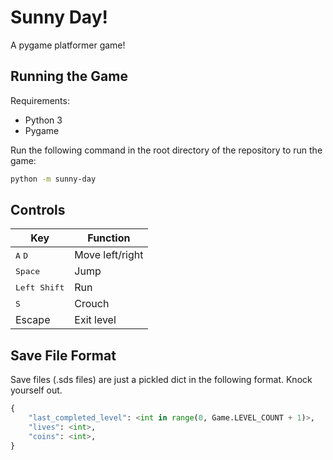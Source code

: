 # Sunny Day!
A pygame platformer game!

## Running the Game
Requirements:
- Python 3
- Pygame

Run the following command in the root directory of the repository to run the game:
```bash
python -m sunny-day
```

## Controls
<table>
  <thead>
    <tr>
      <th>Key</th>
      <th>Function</th>
    </tr>
  </thead>
  <tbody>
    <tr>
      <td><kbd>A</kbd> <kbd>D</kbd></td>
      <td>Move left/right</td>
    </tr>
    <tr>
      <td><kbd>Space</kbd></td>
      <td>Jump</td>
    </tr>
    <tr>
      <td><kbd>Left Shift</kbd></td>
      <td>Run</td>
    </tr>
    <tr>
      <td><kbd>S</kbd></td>
      <td>Crouch</td>
    </tr>
    <tr>
      <td></kbd>Escape</kbd></td>
      <td>Exit level</td>
    </tr>
  </tbody>
</table>

## Save File Format
Save files (.sds files) are just a pickled dict in the following format. Knock yourself out.
```python
{
    "last_completed_level": <int in range(0, Game.LEVEL_COUNT + 1)>,
    "lives": <int>,
    "coins": <int>,
}
```
